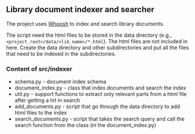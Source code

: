 ## Library document indexer and searcher

The project uses [Whoosh](https://whoosh.readthedocs.io/en/latest/indexing.html) to index and search library documents.

The script need the html files to be stored in the data directory (e.g.,`<project_root>/data/<lib_name>/*.html`). The html files are not included in here. Create the data directory and other subdirectories and put all the files that need to be indexed in the subdirectories. 

### Content of src/indexer
* schema.py - document index schema
* document_index.py - class that index documents and search the index
* util.py - support functions to extract only relevant parts from a html file after getting a hit in search
* add_documents.py - script that go through the data directory to add html files to the index
* search_documents.py - script that takes the search query and call the search function from the class (in the document_index.py)
